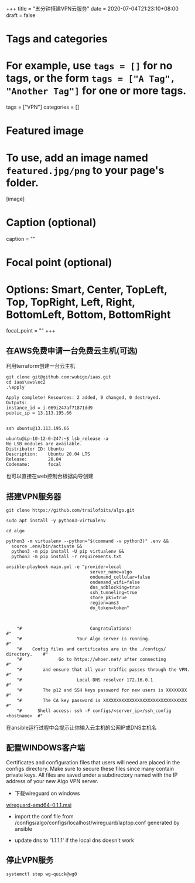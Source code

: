 +++
title = "五分钟搭建VPN云服务"
date = 2020-07-04T21:23:10+08:00
draft = false

# Tags and categories
# For example, use `tags = []` for no tags, or the form `tags = ["A Tag", "Another Tag"]` for one or more tags.
tags = ["VPN"]
categories = []

# Featured image
# To use, add an image named `featured.jpg/png` to your page's folder. 
[image]
  # Caption (optional)
  caption = ""

  # Focal point (optional)
  # Options: Smart, Center, TopLeft, Top, TopRight, Left, Right, BottomLeft, Bottom, BottomRight
  focal_point = ""
+++

## 在AWS免费申请一台免费云主机(可选)

利用terraform创建一台云主机

```
git clone git@github.com:wubigo/iaas.git
cd iaas\aws\ec2
.\apply

Apply complete! Resources: 2 added, 0 changed, 0 destroyed.
Outputs:
instance_id = i-069i247af71871dd9
public_ip = 13.113.195.66


ssh ubuntu@13.113.195.66

ubuntu@ip-10-12-0-247:~$ lsb_release -a
No LSB modules are available.
Distributor ID: Ubuntu
Description:    Ubuntu 20.04 LTS
Release:        20.04
Codename:       focal

```

也可以直接在web控制台根据向导创建

## 搭建VPN服务器

```
git clone https://github.com/trailofbits/algo.git

sudo apt install -y python3-virtualenv

cd algo

python3 -m virtualenv --python="$(command -v python3)" .env &&
  source .env/bin/activate &&
  python3 -m pip install -U pip virtualenv &&
  python3 -m pip install -r requirements.txt

ansible-playbook main.yml -e "provider=local
                                server_name=algo
                                ondemand_cellular=false
                                ondemand_wifi=false
                                dns_adblocking=true
                                ssh_tunneling=true
                                store_pki=true
                                region=ams3
                                do_token=token"



    "#                          Congratulations!                            #"
    "#                     Your Algo server is running.                     #"
    "#    Config files and certificates are in the ./configs/ directory.    #"
    "#              Go to https://whoer.net/ after connecting               #"
    "#        and ensure that all your traffic passes through the VPN.      #"
    "#                     Local DNS resolver 172.16.0.1                    #"
    "#        The p12 and SSH keys password for new users is XXXXXXXX       #"
    "#        The CA key password is XXXXXXXXXXXXXXXXXXXXXXXXXXXXXXXX       #"
    "#      Shell access: ssh -F configs/<server_ip>/ssh_config <hostname>  #"
```

在ansible运行过程中会提示让你输入云主机的公网IP或DNS主机名



## 配置WINDOWS客户端

Certificates and configuration files that users will need are placed in the configs directory. Make sure to secure these files since many contain private keys. All files are saved under a subdirectory named with the IP address of your new Algo VPN server.

- 下载wireguard on windows 

[wireguard-amd64-0.1.1.msi](https://f000.backblazeb2.com/file/wubigo/wireguard-amd64-0.1.1.msi)

- import the conf file from /configs/algo/configs/localhost/wireguard/laptop.conf generated by ansible

- update dns to '1.1.1.1'  if the local dns doesn't work


## 停止VPN服务

```
systemctl stop wg-quick@wg0
```

